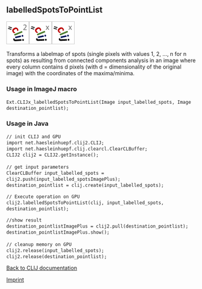 ## labelledSpotsToPointList
![Image](images/mini_clij2_logo.png)![Image](images/mini_clijx_logo.png)![Image](images/mini_clijx_logo.png)

Transforms a labelmap of spots (single pixels with values 1, 2, ..., n for n spots) as resulting from connected components analysis in an image where every column contains d 
pixels (with d = dimensionality of the original image) with the coordinates of the maxima/minima.

### Usage in ImageJ macro
```
Ext.CLIJx_labelledSpotsToPointList(Image input_labelled_spots, Image destination_pointlist);
```


### Usage in Java
```
// init CLIJ and GPU
import net.haesleinhuepf.clij2.CLIJ;
import net.haesleinhuepf.clij.clearcl.ClearCLBuffer;
CLIJ2 clij2 = CLIJ2.getInstance();

// get input parameters
ClearCLBuffer input_labelled_spots = clij2.push(input_labelled_spotsImagePlus);
destination_pointlist = clij.create(input_labelled_spots);
```

```
// Execute operation on GPU
clij2.labelledSpotsToPointList(clij, input_labelled_spots, destination_pointlist);
```

```
//show result
destination_pointlistImagePlus = clij2.pull(destination_pointlist);
destination_pointlistImagePlus.show();

// cleanup memory on GPU
clij2.release(input_labelled_spots);
clij2.release(destination_pointlist);
```


[Back to CLIJ documentation](https://clij.github.io/)

[Imprint](https://clij.github.io/imprint)
